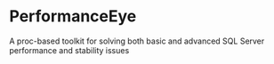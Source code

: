 # PerformanceEye
A proc-based toolkit for solving both basic and advanced SQL Server performance and stability issues
